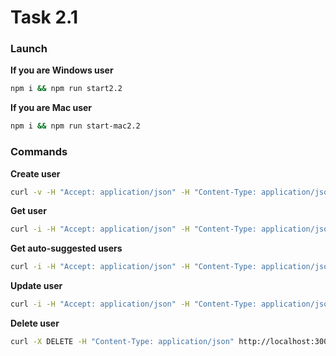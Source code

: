 # Task 2.1

### Launch
**If you are Windows user**
```bash
npm i && npm run start2.2
```
**If you are Mac user**
```bash
npm i && npm run start-mac2.2
```

### Commands
**Create user**
```bash
curl -v -H "Accept: application/json" -H "Content-Type: application/json" -X PUT --data '{"age":10,"login":"login","password":"password"}' http://localhost:3000/user
```

**Get user**
```bash
curl -i -H "Accept: application/json" -H "Content-Type: application/json" http://localhost:3000/user/<id>
```

**Get auto-suggested users**
```bash
curl -i -H "Accept: application/json" -H "Content-Type: application/json" --data '{"limit":10,"loginSubstring":"login"}' http://localhost:3000/auto-suggested-users
```

**Update user**
```bash
curl -i -H "Accept: application/json" -H "Content-Type: application/json" --data '{<...>}' http://localhost:3000/user
```

**Delete user**
```bash
curl -X DELETE -H "Content-Type: application/json" http://localhost:3000/user/<id>
```
